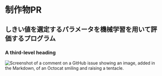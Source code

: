 # 制作物PR
## しきい値を選定するパラメータを機械学習を用いて評価するプログラム
### A third-level heading
![Screenshot of a comment on a GitHub issue showing an image, added in the Markdown, of an Octocat smiling and raising a tentacle.](https://myoctocat.com/assets/images/base-octocat.svg)